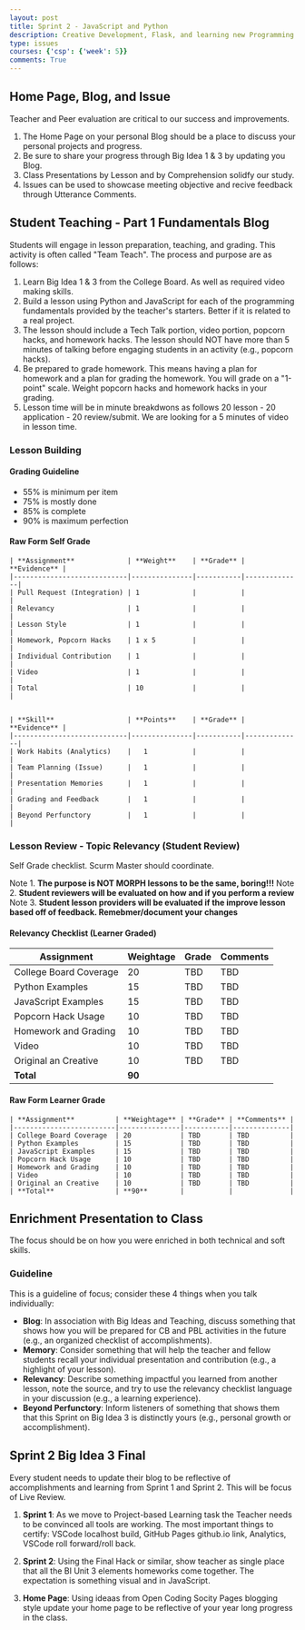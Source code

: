 ```yaml
---
layout: post
title: Sprint 2 - JavaScript and Python 
description: Creative Development, Flask, and learning new Programming Languages.
type: issues
courses: {'csp': {'week': 5}}
comments: True
---
```


## Home Page, Blog, and Issue

Teacher and Peer evaluation are critical to our success and improvements.  

1. The Home Page on your personal Blog should be a place to discuss your personal projects and progress.
2. Be sure to share your progress through Big Idea 1 & 3 by updating you Blog.
3. Class Presentations by Lesson and by Comprehension solidfy our study.
4. Issues can be used to showcase meeting objective and recive feedback through Utterance Comments.

## Student Teaching - Part 1 Fundamentals Blog

Students will engage in lesson preparation, teaching, and grading. This activity is often called "Team Teach". The process and purpose are as follows:

1. Learn Big Idea 1 & 3 from the College Board.  As well as required video making skills.
2. Build a lesson using Python and JavaScript for each of the programming fundamentals provided by the teacher's starters.  Better if it is related to a real project.
3. The lesson should include a Tech Talk portion, video portion, popcorn hacks, and homework hacks. The lesson should NOT have more than 5 minutes of talking before engaging students in an activity (e.g., popcorn hacks).
4. Be prepared to grade homework. This means having a plan for homework and a plan for grading the homework. You will grade on a "1-point" scale. Weight popcorn hacks and homework hacks in your grading.
5. Lesson time will be in minute breakdwons as follows 20 lesson - 20 application - 20 review/submit. We are looking for a 5 minutes of video in lesson time.

### Lesson Building

#### Grading Guideline

- 55% is minimum per item
- 75% is mostly done
- 85% is complete
- 90% is maximum perfection

#### Raw Form Self Grade

```text
| **Assignment**             | **Weight**    | **Grade** | **Evidence** |
|----------------------------|---------------|-----------|--------------|
| Pull Request (Integration) | 1             |           |              |
| Relevancy                  | 1             |           |              |
| Lesson Style               | 1             |           |              |
| Homework, Popcorn Hacks    | 1 x 5         |           |              |
| Individual Contribution    | 1             |           |              |
| Video                      | 1             |           |              |
| Total                      | 10            |           |              |


| **Skill**                  | **Points**    | **Grade** | **Evidence** |
|----------------------------|---------------|-----------|--------------|
| Work Habits (Analytics)    |   1           |           |              |
| Team Planning (Issue)      |   1           |           |              |
| Presentation Memories      |   1           |           |              |
| Grading and Feedback       |   1           |           |              |
| Beyond Perfunctory         |   1           |           |              | 
```

### Lesson Review - Topic Relevancy (Student Review)

Self Grade checklist.  Scurm Master should coordinate.

Note 1. **The purpose is NOT MORPH lessons to be the same, boring!!!**
Note 2. **Student reviewers will be evaluated on how and if you perform a review**
Note 3. **Student lesson providers will be evaluated if the improve lesson based off of feedback.  Remebmer/document your changes**

#### Relevancy Checklist (Learner Graded)

| **Assignment**          | **Weightage** | **Grade** | **Comments** |
|-------------------------|---------------|-----------|--------------|
| College Board Coverage  | 20            | TBD       | TBD          |
| Python Examples         | 15            | TBD       | TBD          |
| JavaScript Examples     | 15            | TBD       | TBD          |
| Popcorn Hack Usage      | 10            | TBD       | TBD          |
| Homework and Grading    | 10            | TBD       | TBD          |
| Video                   | 10            | TBD       | TBD          |
| Original an Creative    | 10            | TBD       | TBD          |
| **Total**               | **90**        |           |              |

#### Raw Form Learner Grade

```text
| **Assignment**          | **Weightage** | **Grade** | **Comments** |
|-------------------------|---------------|-----------|--------------|
| College Board Coverage  | 20            | TBD       | TBD          |
| Python Examples         | 15            | TBD       | TBD          |
| JavaScript Examples     | 15            | TBD       | TBD          |
| Popcorn Hack Usage      | 10            | TBD       | TBD          |
| Homework and Grading    | 10            | TBD       | TBD          |
| Video                   | 10            | TBD       | TBD          |
| Original an Creative    | 10            | TBD       | TBD          |
| **Total**               | **90**        |           |              |
```

## Enrichment Presentation to Class

The focus should be on how you were enriched in both technical and soft skills.

### Guideline

This is a guideline of focus; consider these 4 things when you talk individually:

- **Blog**: In association with Big Ideas and Teaching, discuss something that shows how you will be prepared for CB and PBL activities in the future (e.g., an organized checklist of accomplishments).
- **Memory**: Consider something that will help the teacher and fellow students recall your individual presentation and contribution (e.g., a highlight of your lesson).
- **Relevancy**: Describe something impactful you learned from another lesson, note the source, and try to use the relevancy checklist language in your discussion (e.g., a learning experience).
- **Beyond Perfunctory**: Inform listeners of something that shows them that this Sprint on Big Idea 3 is distinctly yours (e.g., personal growth or accomplishment).

## Sprint 2 Big Idea 3 Final

Every student needs to update their blog to be reflective of accomplishments and learning from Sprint 1 and Sprint 2.  This will be focus of Live Review.

1. **Sprint 1**: As we move to Project-based Learning task the Teacher needs to be convinced all tools are working.  The most important things to certify:  VSCode localhost build, GitHub Pages github.io link, Analytics, VSCode roll forward/roll back.

2. **Sprint 2**: Using the Final Hack or similar, show teacher as single place that all the BI Unit 3 elements homeworks come together.  The expectation is something visual and in JavaScript.

3. **Home Page**: Using ideaas from Open Coding Socity Pages blogging style update your home page to be reflective of your year long progress in the class.
